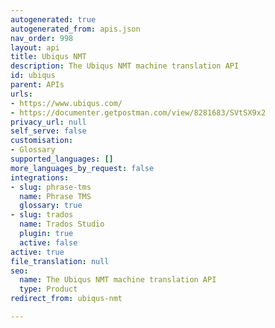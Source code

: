 ```yaml
---
autogenerated: true
autogenerated_from: apis.json
nav_order: 998
layout: api
title: Ubiqus NMT
description: The Ubiqus NMT machine translation API
id: ubiqus
parent: APIs
urls:
- https://www.ubiqus.com/
- https://documenter.getpostman.com/view/8281683/SVtSX9x2
privacy_url: null
self_serve: false
customisation:
- Glossary
supported_languages: []
more_languages_by_request: false
integrations:
- slug: phrase-tms
  name: Phrase TMS
  glossary: true
- slug: trados
  name: Trados Studio
  plugin: true
  active: false
active: true
file_translation: null
seo:
  name: The Ubiqus NMT machine translation API
  type: Product
redirect_from: ubiqus-nmt

---
```


